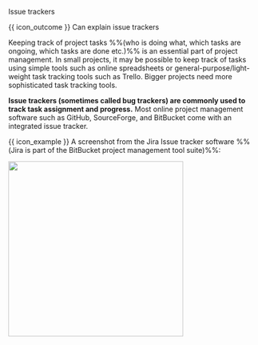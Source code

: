 <span id="title">Issue trackers</span>

<span id="prereqs"></span>

<span id="outcomes">{{ icon_outcome }} Can explain issue trackers</span>

<div id="body">

Keeping track of project tasks %%(who is doing what, which tasks are ongoing, which tasks are done etc.)%% is an essential part of project management. In small projects, it may be possible to keep track of tasks using simple tools such as online spreadsheets or general-purpose/light-weight task tracking tools such as Trello. Bigger projects need more sophisticated task tracking tools.

**Issue trackers (sometimes called bug trackers) are commonly used to track task assignment and progress.** Most online project management software such as GitHub, SourceForge, and BitBucket come with an integrated issue tracker. 

<div v-closeable alt="Jira screenshot">

<box>

{{ icon_example }} A screenshot from the Jira Issue tracker software %%(Jira is part of the BitBucket project management tool suite)%%:
          
<img src="{{baseUrl}}/projectPlanning/issueTrackers/images/xjira.png" height="350" />
<p/>

</box>
                 
</div>

</div>

<div id="extras">

</div>
